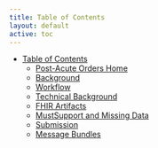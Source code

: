 ```yaml
---
title: Table of Contents
layout: default
active: toc
---
```


* <a href="toc.html">Table of Contents</a>
    * <a href="Post-Acute_Orders_Home.html">Post-Acute Orders Home</a>
    * <a href="Background.html">Background</a>
    * <a href="Workflow.html">Workflow</a>
    * <a href="Technical_Background.html">Technical Background</a>
    * <a href="FHIR_Artifacts.html">FHIR Artifacts</a>
    * <a href="MustSupport_and_Missing_Data.html">MustSupport and Missing Data</a>
    * <a href="Submission.html">Submission</a>
    * <a href="Message_Bundles.html">Message Bundles</a>
